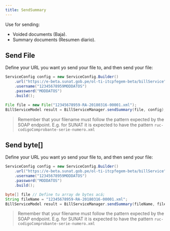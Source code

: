 ```yaml
---
title: SendSummary
---
```


Use for sending:

- Voided documents (Baja).
- Summary documents (Resumen diario).

## Send File

Define your URL you want yo send your file to, and then send your file:

```java
ServiceConfig config = new ServiceConfig.Builder()
    .url("https://e-beta.sunat.gob.pe/ol-ti-itcpfegem-beta/billService")
    .username("12345678959MODDATOS")
    .password("MODDATOS")
    .build();

File file = new File("12345678959-RA-20180316-00001.xml");
BillServiceModel result = BillServiceManager.sendSummary(file, config);
```

> Remember that your filename must follow the pattern expected by the SOAP endpoint. E.g. for SUNAT it is expected to have the pattern `ruc-codigoComprobante-serie-numero.xml`

## Send byte[]

Define your URL you want yo send your file to, and then send your file:

```java
ServiceConfig config = new ServiceConfig.Builder()
    .url("https://e-beta.sunat.gob.pe/ol-ti-itcpfegem-beta/billService")
    .username("12345678959MODDATOS")
    .password("MODDATOS")
    .build();

byte[] file // Define tu array de bytes acá;
String fileName = "12345678959-RA-20180316-00001.xml";
BillServiceModel result = BillServiceManager.sendSummary(fileName, file, config);
```

> Remember that your filename must follow the pattern expected by the SOAP endpoint. E.g. for SUNAT it is expected to have the pattern `ruc-codigoComprobante-serie-numero.xml`
